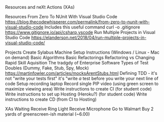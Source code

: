 Resources and neXt Actions (XAs)

Resources
    From Zero To NUnit With Visual Studio Code
        https://blog.thecodewhisperer.com/permalink/from-zero-to-nunit-with-visual-studio-code
        Includes this useful command
        curl -o .gitignore https://www.gitignore.io/api/csharp,vscode
    Run Multiple Projects in Visual Studio Code
        https://elanderson.net/2018/04/run-multiple-projects-in-visual-studio-code/

Projects
    Create Sylabus
        Machine Setup Instructions (Windows / Linux - Mac on demand)
        Basic Algorithms
        Basic Refactorings
        Refactoring vs Changing
        Rapid Skill Aquisition
        The tradgdy of Enterprise Software
        Types of Test Doubles (Dummy, Fake, Stub, Spy, Mock)
            https://martinfowler.com/articles/mocksArentStubs.html
        Defining TDD - it's not "write your tests first"
            it's "write *a* test before you write your next line of code
    Setup recording laptop
    Record single PIP video (using green screen to maximize viewing area)
    Write instructions to create CI (for student code)
    Write instructions to set up Hosting (Heroku?) (for student code)
    Write instructions to create CD (from CI to Hosting)

XAs
    Waiting
        Receive Ring Light
        Receive Microphone
    Go to Walmart
        Buy 2 yards of greenscreen-ish material (~6.00)